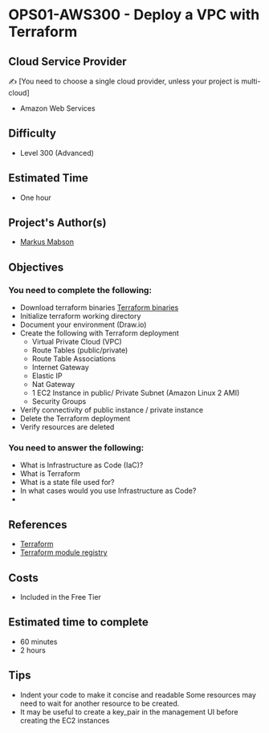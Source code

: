 # OPS01-AWS300 - Deploy a VPC with Terraform


## Cloud Service Provider
✍️ [You need to choose a single cloud provider, unless your project is multi-cloud]

- Amazon Web Services


## Difficulty

- Level 300 (Advanced)

## Estimated Time
- One hour 

## Project's Author(s)


- [Markus Mabson ](https://www.linkedin.com/in/markus-mabson-86917a133/)

## Objectives

### You need to complete the following:
- Download terraform binaries [Terraform binaries](https://www.terraform.io/downloads.html)
- Initialize terraform working directory 
- Document your environment (Draw.io)
- Create the following with Terraform deployment
    - Virtual Private Cloud (VPC)
    - Route Tables (public/private)
    - Route Table Associations
    - Internet Gateway
    - Elastic IP
    - Nat Gateway 
    - 1 EC2 Instance in public/ Private Subnet  (Amazon  Linux 2 AMI)
    - Security Groups
- Verify connectivity of public instance / private instance 
- Delete the Terraform deployment
- Verify resources are deleted 


### You need to answer the following:
- What is Infrastructure as Code (IaC)?
- What is Terraform 
- What is a state file used for?
- In what cases would you use Infrastructure as Code?
- 


## References
- [Terraform](https://www.terraform.io/)
- [Terraform module registry](https://registry.terraform.io/)

## Costs
- Included in the Free Tier


## Estimated time to complete
- 60 minutes
- 2 hours

## Tips
- Indent your code to make it concise and readable
Some resources may need to wait for another resource to be created. 
- It may be useful to create a key_pair in the management UI before creating the EC2 instances

